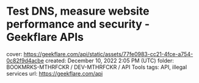 # Test DNS, measure website performance and security - Geekflare APIs

cover: https://geekflare.com/api/static/assets/77fe0983-cc21-4fce-a754-0c82f9d4acbe
created: December 10, 2022 2:05 PM (UTC)
folder: BOOKMRKS-MTHRFCKR / DEV-MTHRFCKR / API Tools
tags: API, illegal services
url: https://geekflare.com/api
